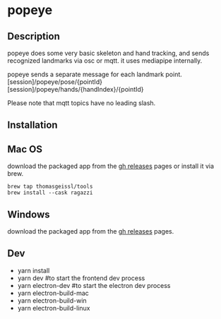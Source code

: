 # popeye

## Description

popeye does some very basic skeleton and hand tracking, and sends recognized landmarks via osc or mqtt.
it uses mediapipe internally.

popeye sends a separate message for each landmark point.
[session]/popeye/pose/{pointId}
[session]/popeye/hands/{handIndex}/{pointId}

Please note that mqtt topics have no leading slash.

## Installation
## Mac OS
download the packaged app from the [gh releases](https://github.com/thomasgeissl/popeye/releases/) pages or install it via brew.

```
brew tap thomasgeissl/tools
brew install --cask ragazzi
```
## Windows
download the packaged app from the [gh releases](https://github.com/thomasgeissl/popeye/releases/) pages.


## Dev

- yarn install
- yarn dev #to start the frontend dev process
- yarn electron-dev #to start the electron dev process
- yarn electron-build-mac
- yarn electron-build-win
- yarn electron-build-linux
